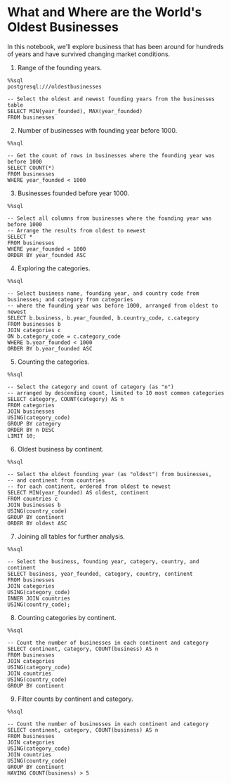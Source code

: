 # What and Where are the World's Oldest Businesses

In this notebook, we'll explore business that has been around for hundreds of years and have survived changing market conditions.

1. Range of the founding years.
```
%%sql 
postgresql:///oldestbusinesses
 
-- Select the oldest and newest founding years from the businesses table
SELECT MIN(year_founded), MAX(year_founded)
FROM businesses
```

2. Number of businesses with founding year before 1000.
```
%%sql

-- Get the count of rows in businesses where the founding year was before 1000
SELECT COUNT(*)
FROM businesses
WHERE year_founded < 1000
```

3. Businesses founded before year 1000.
```
%%sql

-- Select all columns from businesses where the founding year was before 1000
-- Arrange the results from oldest to newest
SELECT *
FROM businesses
WHERE year_founded < 1000
ORDER BY year_founded ASC
```

4. Exploring the categories.
```
%%sql

-- Select business name, founding year, and country code from businesses; and category from categories
-- where the founding year was before 1000, arranged from oldest to newest
SELECT b.business, b.year_founded, b.country_code, c.category
FROM businesses b
JOIN categories c
ON b.category_code = c.category_code
WHERE b.year_founded < 1000
ORDER BY b.year_founded ASC
```

5. Counting the categories.
```
%%sql

-- Select the category and count of category (as "n")
-- arranged by descending count, limited to 10 most common categories
SELECT category, COUNT(category) AS n
FROM categories
JOIN businesses
USING(category_code)
GROUP BY category
ORDER BY n DESC
LIMIT 10;
```

6. Oldest business by continent.
```
%%sql

-- Select the oldest founding year (as "oldest") from businesses, 
-- and continent from countries
-- for each continent, ordered from oldest to newest 
SELECT MIN(year_founded) AS oldest, continent
FROM countries c
JOIN businesses b
USING(country_code)
GROUP BY continent
ORDER BY oldest ASC
```

7. Joining all tables for further analysis.
```
%%sql

-- Select the business, founding year, category, country, and continent
SELECT business, year_founded, category, country, continent
FROM businesses
JOIN categories
USING(category_code)
INNER JOIN countries
USING(country_code);
```

8. Counting categories by continent.
```
%%sql

-- Count the number of businesses in each continent and category
SELECT continent, category, COUNT(business) AS n
FROM businesses
JOIN categories
USING(category_code)
JOIN countries
USING(country_code)
GROUP BY continent
```

9. Filter counts by continent and category.
```
%%sql

-- Count the number of businesses in each continent and category
SELECT continent, category, COUNT(business) AS n
FROM businesses
JOIN categories
USING(category_code)
JOIN countries
USING(country_code)
GROUP BY continent
HAVING COUNT(business) > 5
```
